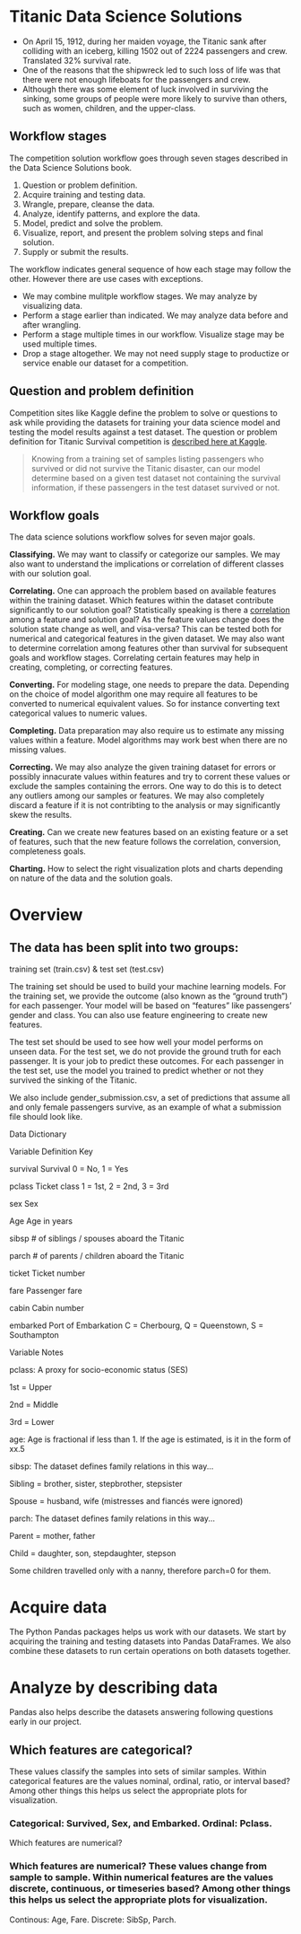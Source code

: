 # Titanic Data Science Solutions

- On April 15, 1912, during her maiden voyage, the Titanic sank after colliding with an iceberg, killing 1502 out of 2224 passengers and crew. Translated 32% survival rate.
- One of the reasons that the shipwreck led to such loss of life was that there were not enough lifeboats for the passengers and crew.
- Although there was some element of luck involved in surviving the sinking, some groups of people were more likely to survive than others, such as women, children, and the upper-class.

## Workflow stages

The competition solution workflow goes through seven stages described in the Data Science Solutions book.

1. Question or problem definition.
2. Acquire training and testing data.
3. Wrangle, prepare, cleanse the data.
4. Analyze, identify patterns, and explore the data.
5. Model, predict and solve the problem.
6. Visualize, report, and present the problem solving steps and final solution.
7. Supply or submit the results.

The workflow indicates general sequence of how each stage may follow the other. However there are use cases with exceptions.

- We may combine mulitple workflow stages. We may analyze by visualizing data.
- Perform a stage earlier than indicated. We may analyze data before and after wrangling.
- Perform a stage multiple times in our workflow. Visualize stage may be used multiple times.
- Drop a stage altogether. We may not need supply stage to productize or service enable our dataset for a competition.


## Question and problem definition

Competition sites like Kaggle define the problem to solve or questions to ask while providing the datasets for training your data science model and testing the model results against a test dataset. The question or problem definition for Titanic Survival competition is [described here at Kaggle](https://www.kaggle.com/c/titanic).

> Knowing from a training set of samples listing passengers who survived or did not survive the Titanic disaster, can our model determine based on a given test dataset not containing the survival information, if these passengers in the test dataset survived or not.


## Workflow goals

The data science solutions workflow solves for seven major goals.

**Classifying.** We may want to classify or categorize our samples. We may also want to understand the implications or correlation of different classes with our solution goal.

**Correlating.** One can approach the problem based on available features within the training dataset. Which features within the dataset contribute significantly to our solution goal? Statistically speaking is there a [correlation](https://en.wikiversity.org/wiki/Correlation) among a feature and solution goal? As the feature values change does the solution state change as well, and visa-versa? This can be tested both for numerical and categorical features in the given dataset. We may also want to determine correlation among features other than survival for subsequent goals and workflow stages. Correlating certain features may help in creating, completing, or correcting features.

**Converting.** For modeling stage, one needs to prepare the data. Depending on the choice of model algorithm one may require all features to be converted to numerical equivalent values. So for instance converting text categorical values to numeric values.

**Completing.** Data preparation may also require us to estimate any missing values within a feature. Model algorithms may work best when there are no missing values.

**Correcting.** We may also analyze the given training dataset for errors or possibly innacurate values within features and try to corrent these values or exclude the samples containing the errors. One way to do this is to detect any outliers among our samples or features. We may also completely discard a feature if it is not contribting to the analysis or may significantly skew the results.

**Creating.** Can we create new features based on an existing feature or a set of features, such that the new feature follows the correlation, conversion, completeness goals.

**Charting.** How to select the right visualization plots and charts depending on nature of the data and the solution goals.

# Overview

## The data has been split into two groups:

training set (train.csv) & test set (test.csv)

The training set should be used to build your machine learning models. For the training set, we provide the outcome (also known as the “ground truth”) for each passenger. Your model will be based on “features” like passengers’ gender and class. You can also use feature engineering to create new features.

The test set should be used to see how well your model performs on unseen data. For the test set, we do not provide the ground truth for each passenger. It is your job to predict these outcomes. For each passenger in the test set, use the model you trained to predict whether or not they survived the sinking of the Titanic.

We also include gender_submission.csv, a set of predictions that assume all and only female passengers survive, as an example of what a submission file should look like.

Data Dictionary

Variable Definition Key

survival Survival 0 = No, 1 = Yes

pclass Ticket class 1 = 1st, 2 = 2nd, 3 = 3rd

sex Sex

Age Age in years

sibsp # of siblings / spouses aboard the Titanic

parch # of parents / children aboard the Titanic

ticket Ticket number

fare Passenger fare

cabin Cabin number

embarked Port of Embarkation C = Cherbourg, Q = Queenstown, S = Southampton

Variable Notes

pclass: A proxy for socio-economic status (SES)

1st = Upper

2nd = Middle

3rd = Lower

age: Age is fractional if less than 1. If the age is estimated, is it in the form of xx.5

sibsp: The dataset defines family relations in this way...

Sibling = brother, sister, stepbrother, stepsister

Spouse = husband, wife (mistresses and fiancés were ignored)

parch: The dataset defines family relations in this way...

Parent = mother, father

Child = daughter, son, stepdaughter, stepson

Some children travelled only with a nanny, therefore parch=0 for them.

# Acquire data

The Python Pandas packages helps us work with our datasets. We start by acquiring the training and testing datasets into Pandas DataFrames. We also combine these datasets to run certain operations on both datasets together.

# Analyze by describing data

Pandas also helps describe the datasets answering following questions early in our project.

## Which features are categorical?

These values classify the samples into sets of similar samples. Within categorical features are the values nominal, ordinal, ratio, or interval based? Among other things this helps us select the appropriate plots for visualization.

### Categorical: Survived, Sex, and Embarked. Ordinal: Pclass.
Which features are numerical?

### Which features are numerical? These values change from sample to sample. Within numerical features are the values discrete, continuous, or timeseries based? Among other things this helps us select the appropriate plots for visualization.

Continous: Age, Fare. Discrete: SibSp, Parch.
